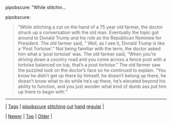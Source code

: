 <!--
title: pipobscure
date: 2020-06-28T15:27:00.159Z
tags: pipobscure, stitching, cut, hand, regular
-->


pipobscure: “While stitchin...

<p>pipobscure:</p>

<blockquote><p>“While stitching a cut on the hand of a 75 year old farmer, the doctor struck up a conversation with the old man. Eventually the topic got around to Donald Trump and his role as the Republican Nominee for President. The old farmer said, ” Well, as I see it, Donald Trump is like a ‘Post Tortoise’.“ Not being familiar with the term, the doctor asked him what a &lsquo;post tortoise’ was. The old farmer said, &ldquo;When you’re driving down a country road and you come across a fence post with a tortoise balanced on top, that’s a post tortoise.” The old farmer saw the puzzled look on the doctor’s face so he continued to explain. “You know he didn’t get up there by himself, he doesn’t belong up there, he doesn’t know what to do while he’s up there, he’s elevated beyond his ability to function, and you just wonder what kind of dumb ass put him up there to begin with.”</p></blockquote>

<!--BOTTOM-POST-NAVIGATION-->
---

| [Tags](tags.md) | [pipobscure](tag-pipobscure.md) [stitching](tag-stitching.md) [cut](tag-cut.md) [hand](tag-hand.md) [regular](tag-regular.md) |

| [Newer](159630166681.md) | [Top](index.md) | [Older](159636739097.md) |